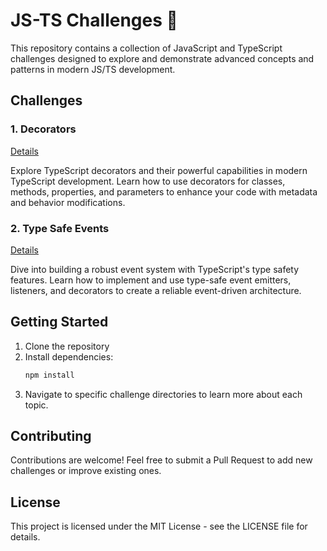 # JS-TS Challenges 🚀

This repository contains a collection of JavaScript and TypeScript challenges designed to explore and demonstrate advanced concepts and patterns in modern JS/TS development.

## Challenges

### 1. Decorators

[Details](src/decorators/Readme.md)

Explore TypeScript decorators and their powerful capabilities in modern TypeScript development. Learn how to use decorators for classes, methods, properties, and parameters to enhance your code with metadata and behavior modifications.

### 2. Type Safe Events

[Details](src/events/Readme.md)

Dive into building a robust event system with TypeScript's type safety features. Learn how to implement and use type-safe event emitters, listeners, and decorators to create a reliable event-driven architecture.

## Getting Started

1. Clone the repository
2. Install dependencies:
   ```bash
   npm install
   ```
3. Navigate to specific challenge directories to learn more about each topic.

## Contributing

Contributions are welcome! Feel free to submit a Pull Request to add new challenges or improve existing ones.

## License

This project is licensed under the MIT License - see the LICENSE file for details.
